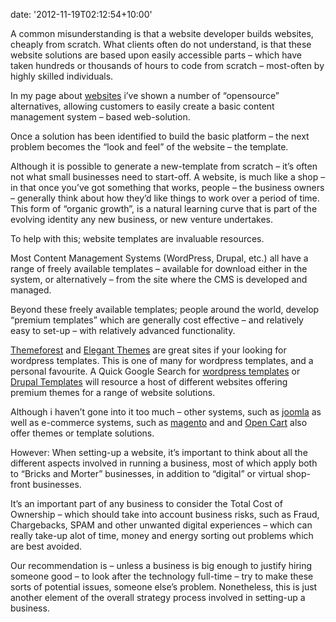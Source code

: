 
date: '2012-11-19T02:12:54+10:00'


A common misunderstanding is that a website developer builds websites, cheaply from scratch. What clients often do not understand, is that these website solutions are based upon easily accessible parts – which have taken hundreds or thousands of hours to code from scratch – most-often by highly skilled individuals.

In my page about [websites](http://www.mediaprophet.net/?page_id=16 "Websites") i’ve shown a number of “opensource” alternatives, allowing customers to easily create a basic content management system – based web-solution.

Once a solution has been identified to build the basic platform – the next problem becomes the “look and feel” of the website – the template.

Although it is possible to generate a new-template from scratch – it’s often not what small businesses need to start-off. A website, is much like a shop – in that once you’ve got something that works, people – the business owners – generally think about how they’d like things to work over a period of time. This form of “organic growth”, is a natural learning curve that is part of the evolving identity any new business, or new venture undertakes.

To help with this; website templates are invaluable resources.

Most Content Management Systems (WordPress, Drupal, etc.) all have a range of freely available templates – available for download either in the system, or alternatively – from the site where the CMS is developed and managed.

Beyond these freely available templates; people around the world, develop “premium templates” which are generally cost effective – and relatively easy to set-up – with relatively advanced functionality.

[Themeforest](http://themeforest.net/) and [Elegant Themes](http://www.elegantthemes.com/ "Elegant Themes") are great sites if your looking for wordpress templates. This is one of many for wordpress templates, and a personal favourite. A Quick Google Search for [wordpress templates](http://www.google.com/search?q=wordpress+templates&oq=wordpress+templates "Google - WordPress Templates") or [Drupal Templates](http://www.google.com.au/#hl=en&output=search&sclient=psy-ab&q=drupal+templates&oq=drupal+templates "Google WordPress Templates") will resource a host of different websites offering premium themes for a range of website solutions.

Although i haven’t gone into it too much – other systems, such as [joomla](www.joomla.org "Joomla") as well as e-commerce systems, such as [magento](http://www.magentocommerce.com/ "Magento") and and [Open Cart](http://www.opencart.com/ "OpenCart") also offer themes or template solutions.

However: When setting-up a website, it’s important to think about all the different aspects involved in running a business, most of which apply both to “Bricks and Morter” businesses, in addition to “digital” or virtual shop-front businesses.

It’s an important part of any business to consider the Total Cost of Ownership – which should take into account business risks, such as Fraud, Chargebacks, SPAM and other unwanted digital experiences – which can really take-up alot of time, money and energy sorting out problems which are best avoided.

Our recommendation is – unless a business is big enough to justify hiring someone good – to look after the technology full-time – try to make these sorts of potential issues, someone else’s problem. Nonetheless, this is just another element of the overall strategy process involved in setting-up a business.